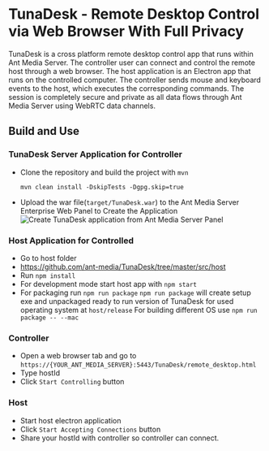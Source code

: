 # TunaDesk - Remote Desktop Control via Web Browser With Full Privacy

TunaDesk is a cross platform remote desktop control app that runs within Ant Media Server. The controller user can connect and control the remote host through a web browser. The host application is an Electron app that runs on the controlled computer. The controller sends mouse and keyboard events to the host, which executes the corresponding commands. The session is completely secure and private as all data flows through Ant Media Server using WebRTC data channels.

## Build and Use

### TunaDesk Server Application for Controller
- Clone the repository and build the project with `mvn`
	```
	mvn clean install -DskipTests -Dgpg.skip=true
	```
- Upload the war file(`target/TunaDesk.war`) to the Ant Media Server Enterprise Web Panel to Create the Application
![Create TunaDesk application from Ant Media Server Panel](https://beeimg.com/images/i09421528611.png)

### Host Application for Controlled

- Go to host folder 
- https://github.com/ant-media/TunaDesk/tree/master/src/host
- Run  `npm install`
- For development mode start host app with `npm start`
- For packaging run `npm run package`
`npm run package` will create setup exe and unpackaged ready to run version of TunaDesk for used operating system at `host/release`
For building different OS use  `npm run package -- --mac`

### Controller

- Open a web browser tab and go to `https://{YOUR_ANT_MEDIA_SERVER}:5443/TunaDesk/remote_desktop.html`
- Type hostId
- Click `Start Controlling` button

### Host
- Start host electron application
- Click `Start Accepting Connections` button
- Share your hostId with controller so controller can connect.
